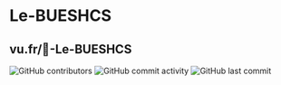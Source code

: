 # Le-BUESHCS

vu.fr/📎-Le-BUESHCS
---
<picture>
  <img alt="GitHub contributors" src="https://img.shields.io/github/contributors/inspe-master-meef-neo/Le-BUESHCS">
</picture>
<picture>
  <img alt="GitHub commit activity" src="https://img.shields.io/github/commit-activity/y/inspe-master-meef-neo/Le-BUESHCS">
</picture>
<picture>
  <img alt="GitHub last commit" src="https://img.shields.io/github/last-commit/inspe-master-meef-neo/Le-BUESHCS">
</picture>
